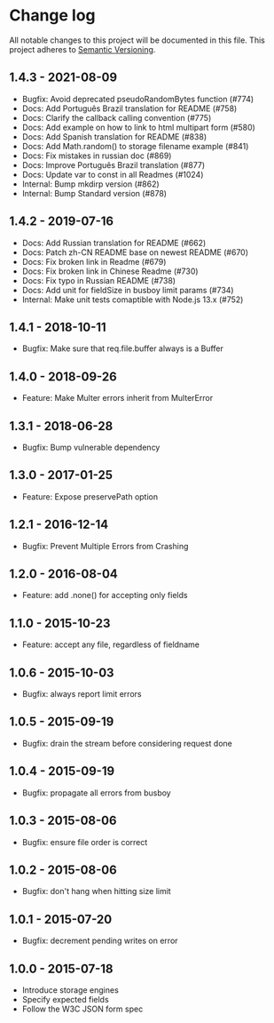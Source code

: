 # Change log

All notable changes to this project will be documented in this file.
This project adheres to [Semantic Versioning](http://semver.org/).

## 1.4.3 - 2021-08-09

- Bugfix: Avoid deprecated pseudoRandomBytes function (#774)
- Docs: Add Português Brazil translation for README (#758)
- Docs: Clarify the callback calling convention (#775)
- Docs: Add example on how to link to html multipart form (#580)
- Docs: Add Spanish translation for README (#838)
- Docs: Add Math.random() to storage filename example (#841)
- Docs: Fix mistakes in russian doc (#869)
- Docs: Improve Português Brazil translation (#877)
- Docs: Update var to const in all Readmes (#1024)
- Internal: Bump mkdirp version (#862)
- Internal: Bump Standard version (#878)

## 1.4.2 - 2019-07-16

- Docs: Add Russian translation for README (#662)
- Docs: Patch zh-CN README base on newest README (#670)
- Docs: Fix broken link in Readme (#679)
- Docs: Fix broken link in Chinese Readme (#730)
- Docs: Fix typo in Russian README (#738)
- Docs: Add unit for fieldSize in busboy limit params (#734)
- Internal: Make unit tests comaptible with Node.js 13.x (#752)

## 1.4.1 - 2018-10-11

- Bugfix: Make sure that req.file.buffer always is a Buffer

## 1.4.0 - 2018-09-26

- Feature: Make Multer errors inherit from MulterError

## 1.3.1 - 2018-06-28

- Bugfix: Bump vulnerable dependency

## 1.3.0 - 2017-01-25

- Feature: Expose preservePath option

## 1.2.1 - 2016-12-14

- Bugfix: Prevent Multiple Errors from Crashing

## 1.2.0 - 2016-08-04

- Feature: add .none() for accepting only fields

## 1.1.0 - 2015-10-23

- Feature: accept any file, regardless of fieldname

## 1.0.6 - 2015-10-03

- Bugfix: always report limit errors

## 1.0.5 - 2015-09-19

- Bugfix: drain the stream before considering request done

## 1.0.4 - 2015-09-19

- Bugfix: propagate all errors from busboy

## 1.0.3 - 2015-08-06

- Bugfix: ensure file order is correct

## 1.0.2 - 2015-08-06

- Bugfix: don't hang when hitting size limit

## 1.0.1 - 2015-07-20

- Bugfix: decrement pending writes on error

## 1.0.0 - 2015-07-18

- Introduce storage engines
- Specify expected fields
- Follow the W3C JSON form spec
